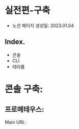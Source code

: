# 실전편-구축

- 노션 페이지 생성일: 2023.01.04

## Index.

- 콘솔
- CLI
- 테라폼

# 콘솔 구축:

## 프로메테우스:

Main URL: 

[](https://us-west-2.console.aws.amazon.com/prometheus/home?region=us-west-2#/)